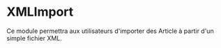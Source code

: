 # XMLImport
Ce module permettra aux utilisateurs d'importer des Article à partir d'un simple fichier XML.
